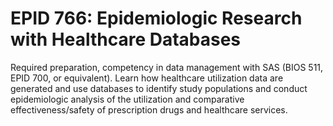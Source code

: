 # EPID 766: Epidemiologic Research with Healthcare Databases

Required preparation, competency in data management with SAS (BIOS 511, EPID 700, or equivalent). Learn how healthcare utilization data are generated and use databases to identify study populations and conduct epidemiologic analysis of the utilization and comparative effectiveness/safety of prescription drugs and healthcare services.